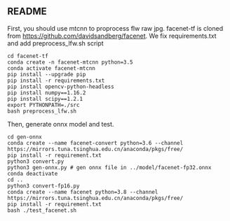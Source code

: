 ## README
First, you should use mtcnn to proprocess flw raw jpg.
facenet-tf is cloned from https://github.com/davidsandberg/facenet.
We fix requirements.txt and add preprocess_lfw.sh script
```shell
cd facenet-tf
conda create -n facenet-mtcnn python=3.5
conda activate facenet-mtcnn
pip install --upgrade pip
pip install -r requirements.txt
pip install opencv-python-headless
pip install numpy==1.16.2
pip install scipy==1.2.1
export PYTHONPATH=./src
bash preprocess_lfw.sh
```

Then, generate onnx model and test.
```shell
cd gen-onnx
conda create --name facenet-convert python=3.6 --channel https://mirrors.tuna.tsinghua.edu.cn/anaconda/pkgs/free/
pip install -r requirement.txt
python3 convert.py
python3 gen-onnx.py # gen onnx file in ../model/facenet-fp32.onnx
conda deactivate
cd ..
python3 convert-fp16.py
conda create --name facenet python=3.8 --channel https://mirrors.tuna.tsinghua.edu.cn/anaconda/pkgs/free/
pip install -r requirement.txt
bash ./test_facenet.sh
```

